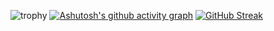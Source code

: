 ![trophy](https://github-profile-trophy.vercel.app/?username=Bingqiye&theme=onedark)
[![Ashutosh's github activity graph](https://github-readme-activity-graph.vercel.app/graph?username=Bingqiye&theme=dracula)](https://github.com/ashutosh00710/github-readme-activity-graph)
[![GitHub Streak](https://streak-stats.demolab.com/?user=Bingqiye&theme=dark)](https://git.io/streak-stats)
